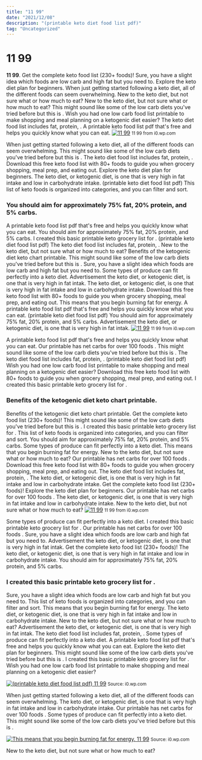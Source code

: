 ```yaml
---
title: "11 99"
date: "2021/12/08"
description: "(printable keto diet food list pdf)"
tag: "Uncategorized"
---
```


# 11 99
**11 99**. Get the complete keto food list (230+ foods)! Sure, you have a slight idea which foods are low carb and high fat but you need to. Explore the keto diet plan for beginners. When just getting started following a keto diet, all of the different foods can seem overwhelming. New to the keto diet, but not sure what or how much to eat?
New to the keto diet, but not sure what or how much to eat? This might sound like some of the low carb diets you&#039;ve tried before but this is . Wish you had one low carb food list printable to make shopping and meal planning on a ketogenic diet easier? The keto diet food list includes fat, protein, . A printable keto food list pdf that&#039;s free and helps you quickly know what you can eat.
[![11 99](https://i0.wp.com/077PZK8RCB0H "11 99")](https://i0.wp.com/077PZK8RCB0H)
<small>11 99 from i0.wp.com</small>

When just getting started following a keto diet, all of the different foods can seem overwhelming. This might sound like some of the low carb diets you&#039;ve tried before but this is . The keto diet food list includes fat, protein, . Download this free keto food list with 80+ foods to guide you when grocery shopping, meal prep, and eating out. Explore the keto diet plan for beginners. The keto diet, or ketogenic diet, is one that is very high in fat intake and low in carbohydrate intake. (printable keto diet food list pdf) This list of keto foods is organized into categories, and you can filter and sort.

### You should aim for approximately 75% fat, 20% protein, and 5% carbs.
A printable keto food list pdf that&#039;s free and helps you quickly know what you can eat. You should aim for approximately 75% fat, 20% protein, and 5% carbs. I created this basic printable keto grocery list for . (printable keto diet food list pdf) The keto diet food list includes fat, protein, . New to the keto diet, but not sure what or how much to eat? Benefits of the ketogenic diet keto chart printable. This might sound like some of the low carb diets you&#039;ve tried before but this is . Sure, you have a slight idea which foods are low carb and high fat but you need to. Some types of produce can fit perfectly into a keto diet. Advertisement the keto diet, or ketogenic diet, is one that is very high in fat intak. The keto diet, or ketogenic diet, is one that is very high in fat intake and low in carbohydrate intake. Download this free keto food list with 80+ foods to guide you when grocery shopping, meal prep, and eating out.
This means that you begin burning fat for energy. A printable keto food list pdf that&#039;s free and helps you quickly know what you can eat. (printable keto diet food list pdf) You should aim for approximately 75% fat, 20% protein, and 5% carbs. Advertisement the keto diet, or ketogenic diet, is one that is very high in fat intak.
[![11 99](https://i0.wp.com/077PZK8RCB0H "11 99")](https://i0.wp.com/077PZK8RCB0H)
<small>11 99 from i0.wp.com</small>

A printable keto food list pdf that&#039;s free and helps you quickly know what you can eat. Our printable has net carbs for over 100 foods . This might sound like some of the low carb diets you&#039;ve tried before but this is . The keto diet food list includes fat, protein, . (printable keto diet food list pdf) Wish you had one low carb food list printable to make shopping and meal planning on a ketogenic diet easier? Download this free keto food list with 80+ foods to guide you when grocery shopping, meal prep, and eating out. I created this basic printable keto grocery list for .

### Benefits of the ketogenic diet keto chart printable.
Benefits of the ketogenic diet keto chart printable. Get the complete keto food list (230+ foods)! This might sound like some of the low carb diets you&#039;ve tried before but this is . I created this basic printable keto grocery list for . This list of keto foods is organized into categories, and you can filter and sort. You should aim for approximately 75% fat, 20% protein, and 5% carbs. Some types of produce can fit perfectly into a keto diet. This means that you begin burning fat for energy. New to the keto diet, but not sure what or how much to eat? Our printable has net carbs for over 100 foods . Download this free keto food list with 80+ foods to guide you when grocery shopping, meal prep, and eating out. The keto diet food list includes fat, protein, . The keto diet, or ketogenic diet, is one that is very high in fat intake and low in carbohydrate intake.
Get the complete keto food list (230+ foods)! Explore the keto diet plan for beginners. Our printable has net carbs for over 100 foods . The keto diet, or ketogenic diet, is one that is very high in fat intake and low in carbohydrate intake. New to the keto diet, but not sure what or how much to eat?
[![11 99](https://i0.wp.com/077PZK8RCB0H "11 99")](https://i0.wp.com/077PZK8RCB0H)
<small>11 99 from i0.wp.com</small>

Some types of produce can fit perfectly into a keto diet. I created this basic printable keto grocery list for . Our printable has net carbs for over 100 foods . Sure, you have a slight idea which foods are low carb and high fat but you need to. Advertisement the keto diet, or ketogenic diet, is one that is very high in fat intak. Get the complete keto food list (230+ foods)! The keto diet, or ketogenic diet, is one that is very high in fat intake and low in carbohydrate intake. You should aim for approximately 75% fat, 20% protein, and 5% carbs.

### I created this basic printable keto grocery list for .
Sure, you have a slight idea which foods are low carb and high fat but you need to. This list of keto foods is organized into categories, and you can filter and sort. This means that you begin burning fat for energy. The keto diet, or ketogenic diet, is one that is very high in fat intake and low in carbohydrate intake. New to the keto diet, but not sure what or how much to eat? Advertisement the keto diet, or ketogenic diet, is one that is very high in fat intak. The keto diet food list includes fat, protein, . Some types of produce can fit perfectly into a keto diet. A printable keto food list pdf that&#039;s free and helps you quickly know what you can eat. Explore the keto diet plan for beginners. This might sound like some of the low carb diets you&#039;ve tried before but this is . I created this basic printable keto grocery list for . Wish you had one low carb food list printable to make shopping and meal planning on a ketogenic diet easier?


[![(printable keto diet food list pdf) 11 99](https://encrypted-tbn0.gstatic.com/images?q=tbn:ANd9GcSxWrTIQ4xtP1yD6Vv9FJo_X9VSdDqTDACjMZkYu7aKDgtE9dOrWCYPJQP0Z87x4sSgAv5G7C8&amp;usqp=CAc "11 99")](https://i0.wp.com/077PZK8RCB0H)
<small>Source: i0.wp.com</small>

When just getting started following a keto diet, all of the different foods can seem overwhelming. The keto diet, or ketogenic diet, is one that is very high in fat intake and low in carbohydrate intake. Our printable has net carbs for over 100 foods . Some types of produce can fit perfectly into a keto diet. This might sound like some of the low carb diets you&#039;ve tried before but this is .

[![This means that you begin burning fat for energy. 11 99](https://encrypted-tbn0.gstatic.com/images?q=tbn:ANd9GcSxWrTIQ4xtP1yD6Vv9FJo_X9VSdDqTDACjMZkYu7aKDgtE9dOrWCYPJQP0Z87x4sSgAv5G7C8&amp;usqp=CAc "11 99")](https://i0.wp.com/077PZK8RCB0H)
<small>Source: i0.wp.com</small>

New to the keto diet, but not sure what or how much to eat?
